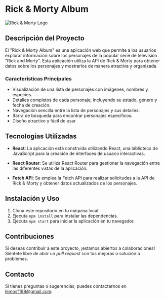 # Rick & Morty Album

![Rick & Morty Logo](https://external-content.duckduckgo.com/iu/?u=https%3A%2F%2Ftse4.mm.bing.net%2Fth%3Fid%3DOIP.Rsug9KZUdhqB241h2nd5UQAAAA%26pid%3DApi&f=1&ipt=9de011d5f86ed80a092f5df27aff7b83960af9e54c71e4a8a48e4db486d9cea5&ipo=images)

## Descripción del Proyecto

El "Rick & Morty Album" es una aplicación web que permite a los usuarios explorar información sobre los personajes de la popular serie de televisión "Rick and Morty". Esta aplicación utiliza la API de Rick & Morty para obtener datos sobre los personajes y mostrarlos de manera atractiva y organizada.

### Características Principales

- Visualización de una lista de personajes con imágenes, nombres y especies.
- Detalles completos de cada personaje, incluyendo su estado, género y fecha de creación.
- Navegación sencilla entre la lista de personajes y sus detalles.
- Barra de búsqueda para encontrar personajes específicos.
- Diseño atractivo y fácil de usar.

## Tecnologías Utilizadas

- **React**: La aplicación está construida utilizando React, una biblioteca de JavaScript para la creación de interfaces de usuario interactivas.

- **React Router**: Se utiliza React Router para gestionar la navegación entre las diferentes vistas de la aplicación.

- **Fetch API**: Se emplea la Fetch API para realizar solicitudes a la API de Rick & Morty y obtener datos actualizados de los personajes.

## Instalación y Uso

1. Clona este repositorio en tu máquina local.
2. Ejecuta `npm install` para instalar las dependencias.
3. Ejecuta `npm start` para iniciar la aplicación en tu navegador.

## Contribuciones

Si deseas contribuir a este proyecto, ¡estamos abiertos a colaboraciones! Siéntete libre de abrir un _pull request_ con tus mejoras o solución a problemas.

## Contacto

Si tienes preguntas o sugerencias, puedes contactarnos en [lemosf199@gmail.com](lemosf199@gmail.com).
